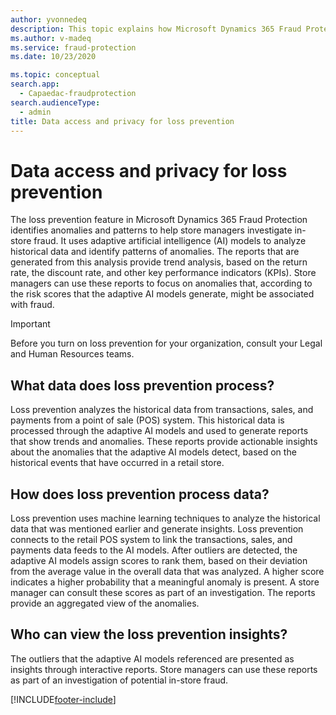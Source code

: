 ```yaml
---
author: yvonnedeq
description: This topic explains how Microsoft Dynamics 365 Fraud Protection identifies anomalies and patterns to help store managers investigate in-store fraud.
ms.author: v-madeq 
ms.service: fraud-protection
ms.date: 10/23/2020

ms.topic: conceptual
search.app: 
  - Capaedac-fraudprotection
search.audienceType:
  - admin
title: Data access and privacy for loss prevention
---
```


# Data access and privacy for loss prevention

The loss prevention feature in Microsoft Dynamics 365 Fraud Protection identifies anomalies and patterns to help store managers investigate in-store fraud. It uses adaptive artificial intelligence (AI) models to analyze historical data and identify patterns of anomalies. The reports that are generated from this analysis provide trend analysis, based on the return rate, the discount rate, and other key performance indicators (KPIs). Store managers can use these reports to focus on anomalies that, according to the risk scores that the adaptive AI models generate, might be associated with fraud.

> [!IMPORTANT]
> Before you turn on loss prevention for your organization, consult your Legal and Human Resources teams.

## What data does loss prevention process?

Loss prevention analyzes the historical data from transactions, sales, and payments from a point of sale (POS) system. This historical data is processed through the adaptive AI models and used to generate reports that show trends and anomalies. These reports provide actionable insights about the anomalies that the adaptive AI models detect, based on the historical events that have occurred in a retail store.

## How does loss prevention process data?

Loss prevention uses machine learning techniques to analyze the historical data that was mentioned earlier and generate insights. Loss prevention connects to the retail POS system to link the transactions, sales, and payments data feeds to the AI models. After outliers are detected, the adaptive AI models assign scores to rank them, based on their deviation from the average value in the overall data that was analyzed. A higher score indicates a higher probability that a meaningful anomaly is present. A store manager can consult these scores as part of an investigation. The reports provide an aggregated view of the anomalies.

## Who can view the loss prevention insights?

The outliers that the adaptive AI models referenced are presented as insights through interactive reports. Store managers can use these reports as part of an investigation of potential in-store fraud.


[!INCLUDE[footer-include](includes/footer-banner.md)]